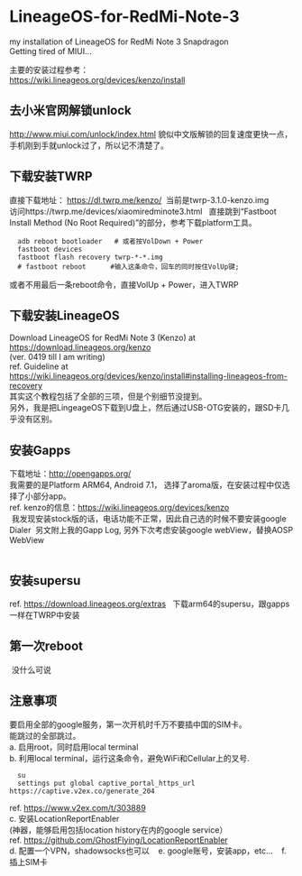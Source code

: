 # LineageOS-for-RedMi-Note-3
my installation of LineageOS for RedMi Note 3 Snapdragon  
Getting tired of MIUI...  

主要的安装过程参考：  
https://wiki.lineageos.org/devices/kenzo/install  

## 去小米官网解锁unlock  
  http://www.miui.com/unlock/index.html
  貌似中文版解锁的回复速度更快一点，手机刚到手就unlock过了，所以记不清楚了。   
  
## 下载安装TWRP
  直接下载地址： https://dl.twrp.me/kenzo/  当前是twrp-3.1.0-kenzo.img  
  访问https://twrp.me/devices/xiaomiredminote3.html  
  直接跳到“Fastboot Install Method (No Root Required)”的部分，参考下载platform工具。  
  ```
    adb reboot bootloader   # 或者按VolDown + Power
    fastboot devices
    fastboot flash recovery twrp-*-*.img
    # fastboot reboot      #输入这条命令，回车的同时按住VolUp键; 
  ```
  或者不用最后一条reboot命令，直接VolUp + Power，进入TWRP  

## 下载安装LineageOS  
  Download LineageOS for RedMi Note 3 (Kenzo) at   
    https://download.lineageos.org/kenzo  
    (ver. 0419 till I am writing)  
  ref. Guideline at  
    https://wiki.lineageos.org/devices/kenzo/install#installing-lineageos-from-recovery  
  其实这个教程包括了全部的三项，但是个别细节没提到。  
  另外，我是把LingeageOS下载到U盘上，然后通过USB-OTG安装的，跟SD卡几乎没有区别。  
  
## 安装Gapps
  下载地址：http://opengapps.org/  
  我需要的是Platform ARM64, Android 7.1， 选择了aroma版，在安装过程中仅选择了小部分app。  
  ref. kenzo的信息：https://wiki.lineageos.org/devices/kenzo  
  我发现安装stock版的话，电话功能不正常，因此自己选的时候不要安装google Dialer
  另文附上我的Gapp Log, 另外下次考虑安装google webView，替换AOSP WebView  
  
## 安装supersu  
  ref. https://download.lineageos.org/extras    
  下载arm64的supersu，跟gapps一样在TWRP中安装  
  
## 第一次reboot
  没什么可说  
  
## 注意事项  
  要启用全部的google服务，第一次开机时千万不要插中国的SIM卡。  
  能跳过的全部跳过。  
  a. 启用root，同时启用local terminal  
  b. 利用local terminal，运行这条命令，避免WiFi和Cellular上的叉号.  
  ```
    su
    settings put global captive_portal_https_url https://captive.v2ex.co/generate_204
  ```  
  ref. https://www.v2ex.com/t/303889  
  c. 安装LocationReportEnabler  
      (神器，能够启用包括location history在内的google service）  
    ref.  https://github.com/GhostFlying/LocationReportEnabler  
  d. 配置一个VPN，shadowsocks也可以  
  e. google账号，安装app，etc...   
  f. 插上SIM卡
